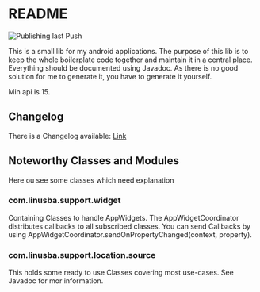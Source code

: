 # README

![Publishing last Push](https://github.com/mbudget0x01/supportlib/actions/workflows/publish-gradle.yml/badge.svg)

This is a small lib for my android applications. The purpose of this lib is to keep
the whole boilerplate code together and maintain it in a central place.
Everything should be documented using Javadoc. As there is no good solution for me to generate it,
you have to generate it yourself.

Min api is 15.

## Changelog

There is a Changelog available: [Link](Changelog.md)

## Noteworthy Classes and Modules

Here ou see some classes which need explanation

### com.linusba.support.widget

Containing Classes to handle AppWidgets.
The AppWidgetCoordinator distributes callbacks to all subscribed classes.
You can send Callbacks by using AppWidgetCoordinator.sendOnPropertyChanged(context, property).

### com.linusba.support.location.source

This holds some ready to use Classes covering most use-cases. See Javadoc for mor information.